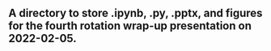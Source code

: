 ## A directory to store .ipynb, .py, .pptx, and figures for the fourth rotation wrap-up presentation on 2022-02-05.
